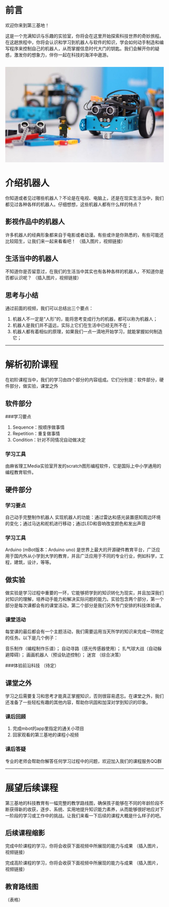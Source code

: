 # 前言

欢迎你来到第三基地！

这是一个充满知识与乐趣的实验室，你将会在这里开始探索科技世界的奇妙旅程。在这趟旅程中，你将会认识和学习到机器人与软件的知识，学会如何动手制造和编写程序来控制自己的机器人，从而掌握信息时代大门的钥匙。我们会解开你的疑惑，激发你的想象力，伴你一起在科技的海洋中遨游。

![mbot\_with\_lego](images/mbot_with_lego.jpg)
---

# 介绍机器人
你知道或者见过哪些机器人？不论是在电视、电脑上，还是在现实生活当中，我们都见过各种各样的机器人。仔细想想，这些机器人都有什么样的特点？

## 影视作品中的机器人
许多机器人的经典形象都来自于电影或者动漫。有些或许是你熟悉的，有些可能还比较陌生，让我们来一起来看看吧！
（插入图片，视频链接）

## 生活当中的机器人
不知道你是否留意过，在我们的生活当中其实也有各种各样的机器人，不知道你是否都认识呢？
（插入图片，视频链接）

## 思考与小结
通过前面的视频，我们可以总结出三个要点：
1. 机器人不一定是“人形”的，能将思考变成行为的机器，都可以称为机器人；
2. 机器人是我们并不遥远，实际上它们在生活中已经无所不在；
3. 机器人都有着相似的原理，如果我们一点一滴地开始学习，就能掌握如何制造它；

---


# 解析初阶课程
在初阶课程当中，我们的学习由四个部分的内容组成。它们分别是：软件部分，硬件部分，做实验，课堂之外

## 软件部分

###学习要点
1. Sequence：按顺序做事情
2. Repetition：重复做事情
3. Condition：针对不同情况自动做决定

### 学习工具
由麻省理工Media实验室开发的scratch图形编程软件，它是国际上中小学通用的编程教育软件。

## 硬件部分

### 学习要点
自己动手完整制作机器人
实现机器人的功能：通过雷达和感光装置感知周边环境的变化；通过马达和舵机进行移动；通过LED和音响改变颜色和发出声音

### 学习工具
Arduino (mBot版本：Arduino uno) 是世界上最大的开源硬件教育平台，广泛应用于国内外从小学到大学的教育，并且广泛应用于不同的专业行业，例如科学，工程，建筑，设计，等等。 

## 做实验
做实验是学习过程中重要的一环，它能够把学到的知识转化为现实，并且加深我们对知识的理解，培养动手能力和解决实际问题的能力。实验包含两个部分，第一个部分是每次课都会有的课堂活动，第二个部分是我们另外专门安排的科技体验课。

### 课堂活动
每堂课的最后都会有一个主题活动，我们需要运用当天所学的知识来完成一项特定的任务。以下是几个例子：

音乐制作（编程制作乐谱）；
自动寻路（感光传感器使用）；
扎气球大战（自动躲避障碍）；
画画机器人（预设轨迹控制）；
迷宫 （综合决策）

###体验前沿科技
（待定）

## 课堂之外
学习之后需要复习和思考才能真正掌握知识，否则很容易遗忘。在课堂之外，我们还准备了一些轻松有趣的其他内容，帮助你巩固和加深对学到知识的印象。

### 课后回顾
1. 完成mbot的app里指定的通关小项目
2. 回家观看的第三基地的课程小视频

### 课后答疑
专业的老师会帮助你解答任何学习过程中的问题，欢迎加入我们的课程服务QQ群 

---

# 展望后续课程
第三基地的科技教育有一幅完整的教学路线图，确保孩子能够在不同的年龄阶段不断获得新的收获，逐步、系统、实用地提升知识能力素养，从而能够很好地应对下一阶段的学习或工作中的挑战。让我们来看一下后续的课程大概是什么样子的吧。

## 后续课程缩影
完成中阶课程的学习，你将会收获下面视频中所展现的能力与成果
（插入图片，视频链接）

完成高阶课程的学习，你将会收获下面视频中所展现的能力与成果
（插入图片，视频链接）

## 教育路线图
（表格）

